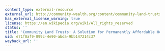 ```yaml
---
content_type: external-resource
external_url: http://community-wealth.org/content/community-land-trusts-solution-permanently-affordable-housing
has_external_license_warning: true
license: https://en.wikipedia.org/wiki/All_rights_reserved
status: ''
title: 'Community Land Trusts: A Solution for Permanently Affordable Housing'
uid: e71f8af9-099c-4e90-abda-9bb147214c37
wayback_url: ''
---
```

